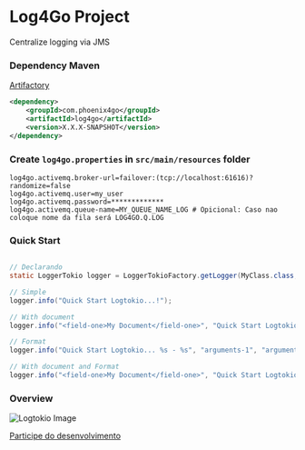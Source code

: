 # Log4Go Project

Centralize logging via JMS

### Dependency Maven
[Artifactory](https://maven.apache.org/)
```xml
<dependency>
	<groupId>com.phoenix4go</groupId>
	<artifactId>log4go</artifactId>
	<version>X.X.X-SNAPSHOT</version>
</dependency>
```	
### Create `log4go.properties` in `src/main/resources` folder 
```
log4go.activemq.broker-url=failover:(tcp://localhost:61616)?randomize=false
log4go.activemq.user=my_user
log4go.activemq.password=*************
log4go.activemq.queue-name=MY_QUEUE_NAME_LOG # Opicional: Caso nao coloque nome da fila será LOG4GO.Q.LOG 
```

### Quick Start
```java

// Declarando 
static LoggerTokio logger = LoggerTokioFactory.getLogger(MyClass.class, "application", "division");

// Simple
logger.info("Quick Start Logtokio...!");

// With document
logger.info("<field-one>My Document</field-one>", "Quick Start Logtokio...!"); 

// Format
logger.info("Quick Start Logtokio... %s - %s", "arguments-1", "arguments-2");

// With document and Format
logger.info("<field-one>My Document</field-one>", "Quick Start Logtokio... %s - %s", "arguments-1", "arguments-2");
```

### Overview
![Logtokio Image](https://raw.githubusercontent.com/diegolirio/diegolirio/master/images/logtokio-image.png)

[Participe do desenvolvimento](https://trello.com/b/1wS1FI0u/logtokio-project)

